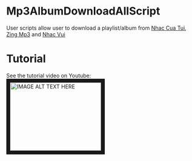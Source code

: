 # Mp3AlbumDownloadAllScript
User scripts allow user to download a playlist/album from [Nhac Cua Tui](http://nhaccuatui.com), [Zing Mp3](http://mp3.zing.vn) and [Nhac Vui](http://nhac.vui.vn)
# Tutorial
See the tutorial video on Youtube:</br>
<a href="http://www.youtube.com/watch?feature=player_embedded&v=EkDSXsS63_Q
" target="_blank"><img src="http://img.youtube.com/vi/EkDSXsS63_Q/0.jpg" 
alt="IMAGE ALT TEXT HERE" width="240" height="180" border="10" /></a>
